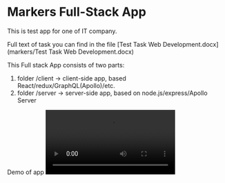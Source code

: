 # Markers Full-Stack App

This is test app for one of IT company.

Full text of task you can find in the file [Test Task Web Development.docx](markers/Test Task Web Development.docx)

This Full stack App consists of two parts:

1.  folder /client -> client-side app, based React/redux/GraphQL(Apollo)/etc.
2.  folder /server -> server-side app, based on node.js/express/Apollo Server

Demo of app ![demo.mp4](markers/demo.mp4)
